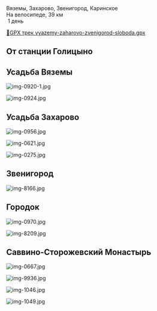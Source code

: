 
<link rel="stylesheet" href="../assets-custom/css/style-markdown.css">
<div class="cover-container" style="background-image: url('savinsky-monastyr-1600.jpg');">
	<div class="cover-text">
		<div class="cover-title">
            Вяземы, Захарово, Звенигород, Каринское
        </div>
		<div class="cover-description">
			<div class="packages-location">
                <img loading="lazy" src="../assets-custom/icon-bike.png" alt="" class="cover-icon">
                <div class="h4-default regular">На велосипеде, 39 км</div>
            </div>
            <div>
                <img class="cover-icon" loading="lazy" src="../assets-custom/icon-time.png" alt=""  />
                <span>1 день</span>
            </div>
		</div>
	</div>
</div>

<div id="map"></div>

[📍GPX трек vyazemy-zaharovo-zvenigorod-sloboda.gpx](vyazemy-zaharovo-zvenigorod-sloboda.gpx)


## От станции Голицыно



## Усадьба Вяземы

![img-0920-1.jpg](../0-images/zvenigorod/img-0920-1.jpg)

![img-0924.jpg](../0-images/zvenigorod/img-0924.jpg)



## Усадьба Захарово

![img-0956.jpg](../0-images/zvenigorod/img-0956.jpg)

![img-0621.jpg](../0-images/zvenigorod/img-0621.jpg)

![img-0275.jpg](../0-images/zvenigorod/img-0275.jpg)




## Звенигород

![img-8166.jpg](../0-images/zvenigorod/img-8166.jpg)



## Городок

![img-0970.jpg](../0-images/zvenigorod/img-0970.jpg)

![img-8209.jpg](../0-images/zvenigorod/img-8209.jpg)




## Саввино-Сторожевский Монастырь

![img-0667.jpg](../0-images/zvenigorod/img-0667.jpg)

![img-9936.jpg](../0-images/zvenigorod/img-9936.jpg)

![img-1046.jpg](../0-images/zvenigorod/img-1046.jpg)

![img-1049.jpg](../0-images/zvenigorod/img-1049.jpg)





<link href="https://api.mapbox.com/mapbox-gl-js/v3.10.0/mapbox-gl.css" rel="stylesheet">
<script src="https://api.mapbox.com/mapbox-gl-js/v3.10.0/mapbox-gl.js"></script>
<script src="https://cdn.jsdelivr.net/npm/js-yaml@4.1.0/dist/js-yaml.min.js"></script>
<script src="../assets-custom/js/cozy-journey.js"></script>
<script>architectMap({
    tracks: [{path: 'vyazemy-zaharovo-zvenigorod-sloboda.gpx'}],
    points:  'points.yaml',
    zoom: 7.2,
    center: [37.49433, 55.59333],
    fitDuration: 6000
});
</script>